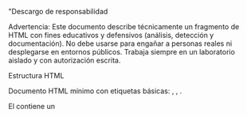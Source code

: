 "Descargo de responsabilidad

Advertencia: Este documento describe técnicamente un fragmento de HTML con fines educativos y defensivos (análisis, detección y documentación). No debe usarse para engañar a personas reales ni desplegarse en entornos públicos. Trabaja siempre en un laboratorio aislado y con autorización escrita.

Estructura HTML

Documento HTML mínimo con etiquetas básicas: <html>, <head>, <body>.

El <head> contiene un <title> vacío. No hay meta tags (charset, viewport) ni recursos externos declarados.

El contenido visible se encuentra dentro de un único <div> en el <body>.

Estilos y presentación

El <div> utiliza estilos inline para controlar tipografía y diseño:

font-family: 'Segoe UI', Arial, sans-serif;

font-size: 14px; color: #333; max-width: 600px; line-height: 1.6;

El diseño emplea el color #0078D4 en varios elementos (encabezado, palabras destacadas, enlace), y la tipografía prioriza Segoe UI (asociada visualmente con Microsoft).

Contenido y jerarquía

Texto introductorio en un <p> con tamaño 16px y color gris, que incluye <strong> y <span> estilizado.

<h1> principal con texto: “Intento de inicio de sesión inusual” (tamaño 28px, color azul).

Párrafos explicativos que mencionan una fecha y recomiendan restablecer la contraseña; las partes importantes están resaltadas con <strong>.

Un enlace (<a>) estilizado como botón centrado con:

background-color: #0078D4; color: white; padding: 12px 24px; font-weight: bold; border-radius: 5px;

href del botón: {{.URL}} — indica uso de un motor de plantillas que sustituirá esa variable en tiempo de renderizado.

Firma final con <strong> y uso repetido del <span> azul para la palabra “Microsoft”.

Enlace a la «Declaración de privacidad» que apunta a https://go.microsoft.com/fwlink/?LinkId=521839.

Dirección postal en texto pequeño (12px) al final."
